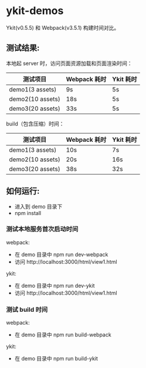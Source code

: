 # ykit-demos

Ykit(v0.5.5) 和 Webpack(v3.5.1) 构建时间对比。

## 测试结果:

本地起 server 时，访问页面资源加载和页面渲染时间：

| 测试项目 | Webpack 耗时 | Ykit 耗时 |
|---------|-------|-------|
| demo1(3 assets) | 9s | 5s |
| demo2(10 assets) | 18s | 5s |
| demo3(20 assets) | 33s | 5s |

build（包含压缩）时间：

| 测试项目 | Webpack 耗时 | Ykit 耗时 |
|---------|-------|-------|
| demo1(3 assets) | 10s | 7s |
| demo2(10 assets) | 20s | 16s |
| demo3(20 assets) | 38s | 32s |

## 如何运行:

- 进入到 demo 目录下
- npm install

### 测试本地服务首次启动时间

webpack:
- 在 demo 目录中 npm run dev-webpack
- 访问 http://localhost:3000/html/view1.html

ykit:
- 在 demo 目录中 npm run dev-ykit
- 访问 http://localhost:3000/html/view1.html

### 测试 build 时间

webpack:
- 在 demo 目录中 npm run build-webpack

ykit:
- 在 demo 目录中 npm run build-ykit
